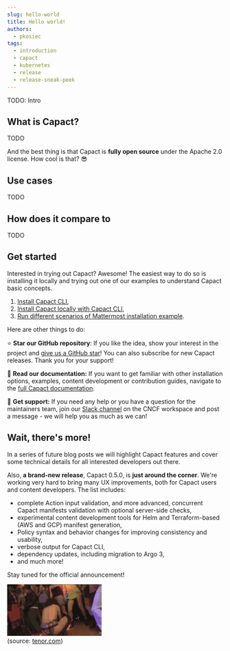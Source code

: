 ```yaml
---
slug: hello-world
title: Hello world!
authors:
  - pkosiec
tags:
  - introduction
  - capact
  - kubernetes
  - release
  - release-sneak-peek
---
```



TODO: Intro

<!--truncate-->

## What is Capact?

TODO

And the best thing is that Capact is **fully open source** under the Apache 2.0 license. How cool is that? 😎

## Use cases

TODO

## How does it compare to 

TODO

## Get started

Interested in trying out Capact? Awesome! The easiest way to do so is installing it locally and trying out one of our examples to understand Capact basic concepts.

1. [Install Capact CLI](https://capact.io/docs/cli/getting-started),
1. [Install Capact locally with Capact CLI](https://capact.io/docs/installation/local),
1. [Run different scenarios of Mattermost installation example](https://capact.io/docs/example/mattermost-installation).

Here are other things to do: 

⭐ **Star our GitHub repository**: If you like the idea, show your interest in the project and [give us a GitHub star](https://github.com/capactio/capact)! You can also subscribe for new Capact releases. Thank you for your support!

📖 **Read our documentation:** If you want to get familiar with other installation options, examples, content development or contribution guides, navigate to the [full Capact documentation](https://capact.io/docs).

🤔 **Get support:** If you need any help or you have a question for the maintainers team, join our [Slack channel](/slack) on the CNCF workspace and post a message - we will help you as much as we can!

## Wait, there's more!

In a series of future blog posts we will highlight Capact features and cover some technical details for all interested developers out there.

Also, **a brand-new release**, Capact 0.5.0, is **just around the corner**. We're working very hard to bring many UX improvements, both for Capact users and content developers. The list includes:
- complete Action input validation, and more advanced, concurrent Capact manifests validation with optional server-side checks,
- experimental content development tools for Helm and Terraform-based (AWS and GCP) manifest generation,
- Policy syntax and behavior changes for improving consistency and usability,
- verbose output for Capact CLI,
- dependency updates, including migration to Argo 3,
- and much more!

Stay tuned for the official announcement!

![My body is ready](./assets/my-body-is-ready.gif)<br/>(source: [tenor.com](https://tenor.com/view/my-body-is-ready-splits-dance-gif-13190816))
